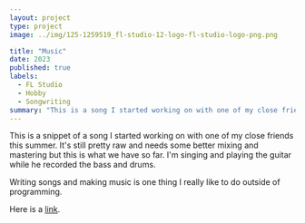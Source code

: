 ```yaml
---
layout: project
type: project
image: ../img/125-1259519_fl-studio-12-logo-fl-studio-logo-png.png

title: "Music"
date: 2023
published: true
labels:
  - FL Studio
  - Hobby
  - Songwriting
summary: "This is a song I started working on with one of my close friends this summer. It's still pretty raw and needs some better mixing and mastering but this is what we have so far. I'm singing and playing the guitar while he recorded the bass and drums."
---
```


This is a snippet of a song I started working on with one of my close friends this summer. It's still pretty raw and needs some better mixing and mastering but this is what we have so far. I'm singing and playing the guitar while he recorded the bass and drums.

Writing songs and making music is one thing I really like to do outside of programming. 

Here is a [link](https://www.youtube.com/watch?v=rQhhJsk7Puk).
